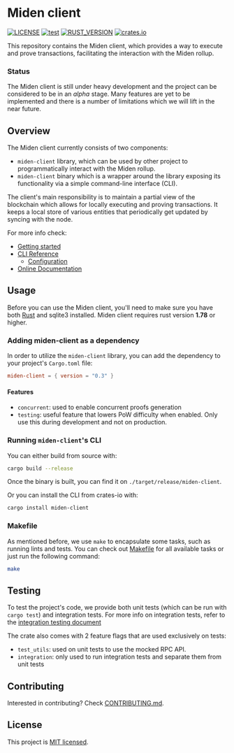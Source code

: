 # Miden client

[![LICENSE](https://img.shields.io/badge/license-MIT-blue.svg)](https://github.com/0xPolygonMiden/miden-client/blob/main/LICENSE)
[![test](https://github.com/0xPolygonMiden/miden-client/actions/workflows/test.yml/badge.svg)](https://github.com/0xPolygonMiden/miden-clinet/actions/workflows/test.yml)
[![RUST_VERSION](https://img.shields.io/badge/rustc-1.78+-lightgray.svg)]()
[![crates.io](https://img.shields.io/crates/v/miden-client)](https://crates.io/crates/miden-client)

This repository contains the Miden client, which provides a way to execute and prove transactions, facilitating the interaction with the Miden rollup.

### Status

The Miden client is still under heavy development and the project can be considered to be in an *alpha* stage. Many features are yet to be implemented and there is a number of limitations which we will lift in the near future.

## Overview

The Miden client currently consists of two components:

- `miden-client` library, which can be used by other project to programmatically interact with the Miden rollup. 
- `miden-client` binary which is a wrapper around the library exposing its functionality via a simple command-line interface (CLI).

The client's main responsibility is to maintain a partial view of the blockchain which allows for locally executing and proving transactions. It keeps a local store of various entities that periodically get updated by syncing with the node.

For more info check:

- [Getting started](https://0xpolygonmiden.github.io/miden-base/introduction/getting-started.html)
- [CLI Reference](./docs/cli-reference.md#types-of-transaction)
    - [Configuration](./docs/cli-config.md)
- [Online Documentation](https://docs.polygon.technology/miden/miden-client)

## Usage

Before you can use the Miden client, you'll need to make sure you have both
[Rust](https://www.rust-lang.org/tools/install) and sqlite3 installed. Miden
client requires rust version **1.78** or higher.

### Adding miden-client as a dependency

In order to utilize the `miden-client` library, you can add the dependency to your project's `Cargo.toml` file:

````toml
miden-client = { version = "0.3" }
````

#### Features

- `concurrent`: used to enable concurrent proofs generation
- `testing`: useful feature that lowers PoW difficulty when enabled. Only use this during development and not on production.

### Running `miden-client`'s CLI

You can either build from source with:

```bash
cargo build --release
```

Once the binary is built, you can find it on `./target/release/miden-client`.

Or you can install the CLI from crates-io with:

```bash
cargo install miden-client
```

### Makefile

As mentioned before, we use `make` to encapsulate some tasks, such as running lints and tests. You can check out [Makefile](./Makefile) for all available tasks or just run the following command:

```bash
make
```

## Testing

To test the project's code, we provide both unit tests (which can be run with `cargo test`) and integration tests. For more info on integration tests, refer to the [integration testing document](./tests/README.md)

The crate also comes with 2 feature flags that are used exclusively on tests: 

- `test_utils`: used on unit tests to use the mocked RPC API.
- `integration`: only used to run integration tests and separate them from unit tests

## Contributing

Interested in contributing? Check [CONTRIBUTING.md](./CONTRIBUTING.md).

## License
This project is [MIT licensed](./LICENSE).
